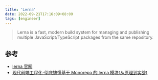 ```yaml
---
title: 'Lerna'
date: 2022-09-21T17:16:09+08:00
tags: [engineer]
---
```


> Lerna is a fast, modern build system for managing and publishing multiple JavaScript/TypeScript packages from the same repository.

## 参考

- [lerna 官网](https://lerna.js.org/)
- [现代前端工程化-彻底搞懂基于 Monorepo 的 lerna 模块(从原理到实战)](https://mp.weixin.qq.com/s/uBxa24nbg9PXyTfO0TmzVg)
